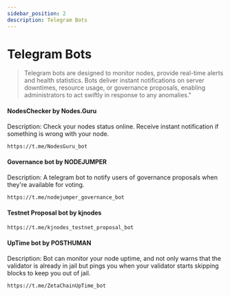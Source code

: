 ```yaml
---
sidebar_position: 2
description: Telegram Bots 
---
```


# Telegram Bots

> Telegram bots are designed to monitor nodes, provide real-time alerts and health statistics. Bots deliver instant notifications on server downtimes, resource usage, or governance proposals, enabling administrators to act swiftly in response to any anomalies."

#### NodesChecker by Nodes.Guru

Description: Check your nodes status online. Receive instant notification if something is wrong with your node.
```bash
https://t.me/NodesGuru_bot
```

#### Governance bot by NODEJUMPER

Description: A telegram bot to notify users of governance proposals when they're available for voting.
```bash
https://t.me/nodejumper_governance_bot
```

#### Testnet Proposal bot by kjnodes
```bash
https://t.me/kjnodes_testnet_proposal_bot
```

#### UpTime bot by POSTHUMAN

Description: Bot can monitor your node uptime, and not only warns that the validator is already in jail but pings you when your validator starts skipping blocks to keep you out of jail.
```bash
https://t.me/ZetaChainUpTime_bot
```


